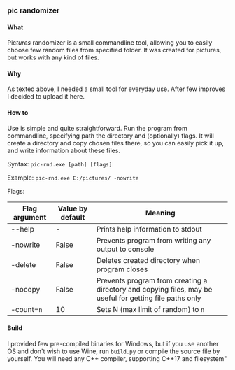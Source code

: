 ### pic randomizer

#### What

Pic*tures* randomizer is a small commandline tool, allowing you to easily choose few random files from specified folder. It was created for pictures, but works with any kind of files.

#### Why

As texted above, I needed a small tool for everyday use. After few improves I decided to upload it here.

#### How to

Use is simple and quite straightforward. Run the program from commandline, specifying path the directory and (optionally) flags. It will create a directory and copy chosen files there, so you can easily pick it up, and write information about these files.


Syntax:
`pic-rnd.exe [path] [flags]`

Example:
`pic-rnd.exe E:/pictures/ -nowrite`

Flags:

| Flag argument | Value by default | Meaning |
| ---  | --- | --- |
| --help | - | Prints help information to stdout |
| -nowrite | False | Prevents program from writing any output to console |
| -delete | False | Deletes created directory when program closes |
| -nocopy | False | Prevents program from creating a directory and copying files, may be useful for getting file paths only |
| -count=`n` | 10 | Sets N (max limit of random) to `n` |

#### Build

I provided few pre-compiled binaries for Windows, but if you use another OS and don't wish to use Wine, run `build.py` or compile the source file by yourself. You will need any C++ compiler, supporting C++17 and filesystem"
